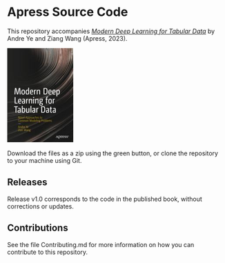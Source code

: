 # Apress Source Code

This repository accompanies [*Modern Deep Learning for Tabular Data*](https://link.springer.com/book/10.1007/978-1-4842-8692-0) by Andre Ye and Ziang Wang (Apress, 2023).

[comment]: #cover
![Cover image](978-1-4842-8691-3.jpg)

Download the files as a zip using the green button, or clone the repository to your machine using Git.

## Releases

Release v1.0 corresponds to the code in the published book, without corrections or updates.

## Contributions

See the file Contributing.md for more information on how you can contribute to this repository.